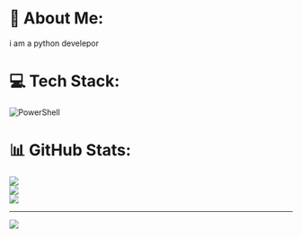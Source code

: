 # 💫 About Me:
i am a python develepor


# 💻 Tech Stack:
![PowerShell](https://img.shields.io/badge/PowerShell-%235391FE.svg?style=for-the-badge&logo=powershell&logoColor=white)
# 📊 GitHub Stats:
![](https://github-readme-stats.vercel.app/api?username=alphatasker&theme=dark&hide_border=false&include_all_commits=false&count_private=false)<br/>
![](https://nirzak-streak-stats.vercel.app/?user=alphatasker&theme=dark&hide_border=false)<br/>
![](https://github-readme-stats.vercel.app/api/top-langs/?username=alphatasker&theme=dark&hide_border=false&include_all_commits=false&count_private=false&layout=compact)

---
[![](https://visitcount.itsvg.in/api?id=alphatasker&icon=0&color=0)](https://visitcount.itsvg.in)

<!-- Proudly created with GPRM ( https://gprm.itsvg.in ) -->

